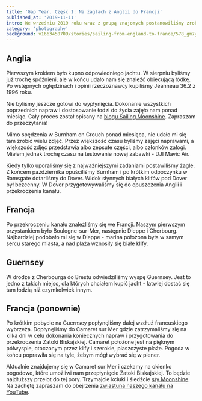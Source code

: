 ```yaml
---
title: 'Gap Year. Część 1: Na żaglach z Anglii do Francji'
published_at: '2019-11-11'
intro: We wrześniu 2019 roku wraz z grupą znajomych postanowiliśmy zrobić sobie rok przerwy od pracy i osiadłego trybu życia. Kupiliśmy jedenastometrowy jacht żaglowy, wyremontowaliśmy go i zaadaptowaliśmy do życia na pokładzie. To jest pierwszy wpis z serii artykułów o naszej przygodzie.
category: 'photography'
background: v1663450709/stories/sailing-from-england-to-france/578_gm7y5u.jpg
---
```


## Anglia

Pierwszym krokiem było kupno odpowiedniego jachtu. W sierpniu byliśmy już trochę spóźnieni, ale w końcu udało nam się znaleźć obiecującą łódkę. Po wstępnych oględzinach i opinii rzeczoznawcy kupiliśmy Jeanneau 36.2 z 1996 roku.

Nie byliśmy jeszcze gotowi do wypłynięcia. Dokonanie wszystkich poprzednich napraw i dostosowanie łodzi do życia zajęło nam ponad miesiąc. Cały proces został opisany na [blogu Sailing Moonshine](https://sailingmoonshine.com). Zapraszam do przeczytania!

Mimo spędzenia w Burnham on Crouch ponad miesiąca, nie udało mi się tam zrobić wielu zdjęć. Przez większość czasu byliśmy zajęci naprawami, a większość zdjęć przedstawia albo zepsute części, albo członków załogi. Miałem jednak trochę czasu na testowanie nowej zabawki - DJI Mavic Air.

<photo-lazy src="https://res.cloudinary.com/lukaszrados/image/upload/v1663450709/stories/sailing-from-england-to-france/575_xkjhmz.jpg" padding-bottom="71.4"></photo-lazy>

<photo-lazy src="https://res.cloudinary.com/lukaszrados/image/upload/v1663450709/stories/sailing-from-england-to-france/576_tkf8bg.jpg" padding-bottom="75"></photo-lazy>

<photo-lazy src="https://res.cloudinary.com/lukaszrados/image/upload/v1663450709/stories/sailing-from-england-to-france/577_hu42r3.jpg" padding-bottom="66.666"></photo-lazy>

<photo-lazy src="https://res.cloudinary.com/lukaszrados/image/upload/v1663450709/stories/sailing-from-england-to-france/578_gm7y5u.jpg" padding-bottom="71.4"></photo-lazy>

Kiedy tylko uporaliśmy się z najważniejszymi zadaniami postawiliśmy żagle. Z końcem października opuściliśmy Burnham i po krótkim odpoczynku w Ramsgate dotarliśmy do Dover. Widok słynnych białych klifów pod Dover był bezcenny. W Dover przygotowywaliśmy się do opuszczenia Anglii i przekroczenia kanału.

<photo-lazy src="https://res.cloudinary.com/lukaszrados/image/upload/v1663450709/stories/sailing-from-england-to-france/580_x2mr5m.jpg" padding-bottom="150"></photo-lazy>

## Francja

Po przekroczeniu kanału znaleźliśmy się we Francji. Naszym pierwszym przystankiem było Boulogne-sur-Mer, następnie Dieppe i Cherbourg. Najbardziej podobało mi się w Dieppe - marina położona była w samym sercu starego miasta, a nad plaża wznosiły się białe klify.

<photo-lazy src="https://res.cloudinary.com/lukaszrados/image/upload/v1663450709/stories/sailing-from-england-to-france/583_thyxsk.jpg" padding-bottom="66.666"></photo-lazy>

<photo-lazy src="https://res.cloudinary.com/lukaszrados/image/upload/v1663450710/stories/sailing-from-england-to-france/584_mzaofs.jpg" padding-bottom="133.333"></photo-lazy>

<photo-lazy src="https://res.cloudinary.com/lukaszrados/image/upload/v1663450710/stories/sailing-from-england-to-france/585_nxqikj.jpg" padding-bottom="150"></photo-lazy>

## Guernsey

W drodze z Cherbourga do Brestu odwiedziliśmy wyspę Guernsey. Jest to jedno z takich miejsc, dla których chciałem kupić jacht - łatwiej dostać się tam łodzią niż czymkolwiek innym.

<photo-lazy src="https://res.cloudinary.com/lukaszrados/image/upload/v1663450710/stories/sailing-from-england-to-france/588_niqfgt.jpg" padding-bottom="66.666"></photo-lazy>

<two-columns>
  <photo-lazy src="https://res.cloudinary.com/lukaszrados/image/upload/v1663450710/stories/sailing-from-england-to-france/589_jeewot.jpg" padding-bottom="150"></photo-lazy>

  <photo-lazy src="https://res.cloudinary.com/lukaszrados/image/upload/v1663450709/stories/sailing-from-england-to-france/590_cmb9f6.jpg" padding-bottom="150"></photo-lazy>
</two-columns>

## Francja (ponownie)

Po krótkim pobycie na Guernsey popłynęliśmy dalej wzdłuż francuskiego wybrzeża. Dopłynęliśmy do Camaret sur Mer gdzie zatrzymaliśmy się na kilka dni w celu dokonania koniecznych napraw i przygotowania do przekroczenia Zatoki Biskajskiej. Camaret położone jest na pięknym półwyspie, otoczonym przez klify i szerokie, piaszczyste plaże. Pogoda w końcu poprawiła się na tyle, żebym mógł wybrać się w plener.

<photo-lazy src="https://res.cloudinary.com/lukaszrados/image/upload/v1663450710/stories/sailing-from-england-to-france/593_qvfbwp.jpg" padding-bottom="66.666"></photo-lazy>

<photo-lazy src="https://res.cloudinary.com/lukaszrados/image/upload/v1663450710/stories/sailing-from-england-to-france/594_jztsrv.jpg" padding-bottom="150"></photo-lazy>

<photo-lazy src="https://res.cloudinary.com/lukaszrados/image/upload/v1663450710/stories/sailing-from-england-to-france/595_rliyfy.jpg" padding-bottom="66.666"></photo-lazy>

<photo-lazy src="https://res.cloudinary.com/lukaszrados/image/upload/v1663450710/stories/sailing-from-england-to-france/596_zyfk0c.jpg" padding-bottom="66.666"></photo-lazy>

<photo-lazy src="https://res.cloudinary.com/lukaszrados/image/upload/v1663450710/stories/sailing-from-england-to-france/597_l4ocm0.jpg" padding-bottom="150"></photo-lazy>

<photo-lazy src="https://res.cloudinary.com/lukaszrados/image/upload/v1663450710/stories/sailing-from-england-to-france/598_rq9maj.jpg" padding-bottom="75"></photo-lazy>

<photo-lazy src="https://res.cloudinary.com/lukaszrados/image/upload/v1663450711/stories/sailing-from-england-to-france/599_gv3hdh.jpg" padding-bottom="150"></photo-lazy>

<photo-lazy src="https://res.cloudinary.com/lukaszrados/image/upload/v1663450710/stories/sailing-from-england-to-france/600_lxgplo.jpg" padding-bottom="75"></photo-lazy>

Aktualnie znajdujemy się w Camaret sur Mer i czekamy na okienko pogodowe, które umożliwi nam przepłynięcie Zatoki Biskajskiej. To będzie najdłuższy przelot do tej pory. Trzymajcie kciuki i śledźcie [s/y Moonshine](https://sailingmoonshine.com). Na zachętę zapraszam do obejrzenia [zwiastuna naszego kanału na YouTube](https://www.youtube.com/channel/UCsElUkhG9KKmbtSKmMdIBAA).

<video-lazy id="2CA9TbXGKQI"></video-lazy>
